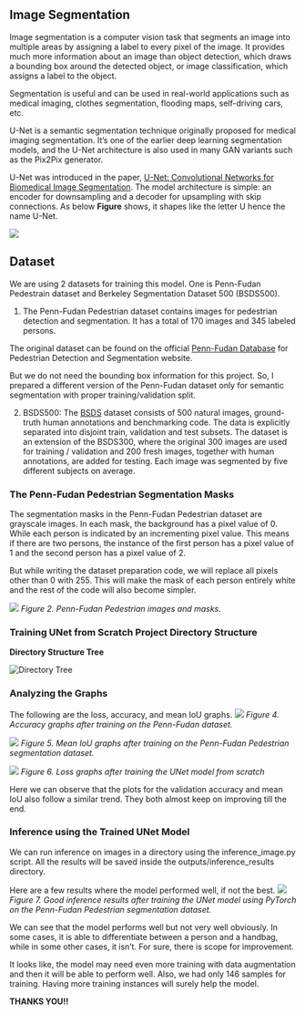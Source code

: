 ## Image Segmentation
Image segmentation is a computer vision task that segments an image into multiple areas by assigning a label to every pixel of the image. It provides much more information about an image than object detection, which draws a bounding box around the detected object, or image classification, which assigns a label to the object.

Segmentation is useful and can be used in real-world applications such as medical imaging, clothes segmentation, flooding maps, self-driving cars, etc. 

U-Net is a semantic segmentation technique originally proposed for medical imaging segmentation. It’s one of the earlier deep learning segmentation models, and the U-Net architecture is also used in many GAN variants such as the Pix2Pix generator. 

U-Net was introduced in the paper, [U-Net: Convolutional Networks for Biomedical Image Segmentation](https://arxiv.org/abs/1505.04597). The model architecture is simple: an encoder for downsampling and a decoder for upsampling with skip connections. As below **Figure** shows, it shapes like the letter U hence the name U-Net.

![](Images/1_unet_architecture_paper-768x427.webp)

## Dataset
We are using 2 datasets for training this model. One is Penn-Fudan Pedestrain dataset and Berkeley Segmentation Dataset 500 (BSDS500). 

1. The Penn-Fudan Pedestrian dataset contains images for pedestrian detection and segmentation. It has a total of 170 images and 345 labeled persons.

The original dataset can be found on the official [Penn-Fudan Database](https://www.kaggle.com/datasets/sovitrath/penn-fudan-pedestrian-dataset-for-segmentation) for Pedestrian Detection and Segmentation website.

But we do not need the bounding box information for this project. So, I prepared a different version of the Penn-Fudan dataset only for semantic segmentation with proper training/validation split. 

2. BSDS500: The [BSDS](https://www.kaggle.com/datasets/balraj98/berkeley-segmentation-dataset-500-bsds500) dataset consists of 500 natural images, ground-truth human annotations and benchmarking code. The data is explicitly separated into disjoint train, validation and test subsets. The dataset is an extension of the BSDS300, where the original 300 images are used for training / validation and 200 fresh images, together with human annotations, are added for testing. Each image was segmented by five different subjects on average. 

### The Penn-Fudan Pedestrian Segmentation Masks ###
The segmentation masks in the Penn-Fudan Pedestrian dataset are grayscale images. In each mask, the background has a pixel value of 0. While each person is indicated by an incrementing pixel value. This means if there are two persons, the instance of the first person has a pixel value of 1 and the second person has a pixel value of 2.

But while writing the dataset preparation code, we will replace all pixels other than 0 with 255. This will make the mask of each person entirely white and the rest of the code will also become simpler.

![](Images/penn-fundan-pedestiran-samples-to-train-unet-from-scratch.png)
*Figure 2. Penn-Fudan Pedestrian images and masks.*

### Training UNet from Scratch Project Directory Structure ###
**Directory Structure Tree**

![Directory Tree](Images/Directory_structure.jpg)


### Analyzing the Graphs ###
The following are the loss, accuracy, and mean IoU graphs.
![](codes/outputs/inference_results/accuracy.png)
*Figure 4. Accuracy graphs after training on the Penn-Fudan dataset.*

![](codes/outputs/inference_results/miou.png)
*Figure 5. Mean IoU graphs after training on the Penn-Fudan Pedestrian segmentation dataset.*

![](codes/outputs/inference_results/loss.png)
*Figure 6. Loss graphs after training the UNet model from scratch*

Here we can observe that the plots for the validation accuracy and mean IoU also follow a similar trend. They both almost keep on improving till the end.

### Inference using the Trained UNet Model ##
We can run inference on images in a directory using the inference_image.py script. All the results will be saved inside the outputs/inference_results directory.

Here are a few results where the model performed well, if not the best.
![](Images/image.png)
*Figure 7. Good inference results after training the UNet model using PyTorch on the Penn-Fudan Pedestrian segmentation dataset.*

We can see that the model performs well but not very well obviously. In some cases, it is able to differentiate between a person and a handbag, while in some other cases, it isn’t. For sure, there is scope for improvement.

It looks like, the model may need even more training with data augmentation and then it will be able to perform well. Also, we had only 146 samples for training. Having more training instances will surely help the model.

**THANKS YOU!!**